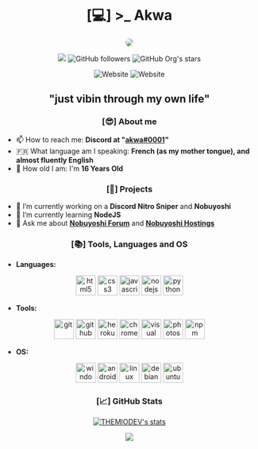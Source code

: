 <h1 align="center">[💻] >_ Akwa</h1>

<p align="center"><a><img src="https://forum.nobuyoshi.red/members/avatars/2.gif" style="border-radius: 75%;"></a></p>

<p align="center">
<img src="https://komarev.com/ghpvc/?username=Akwaaa&color=blueviolet&style=flat-square">
<img alt="GitHub followers" src="https://img.shields.io/github/followers/Akwaaa?color=blueviolet&label=Akwaaa%27s%20GitHub%20Followers&logo=Github&style=flat-square">
<img alt="GitHub Org's stars" src="https://img.shields.io/github/stars/Akwaaa?color=blueviolet&label=Akwaaa%27s%20GitHub%20Stars&logo=github&style=flat-square">
</p>
<p align="center">
<img alt="Website" src="https://img.shields.io/website?label=Nobuyoshi%20Forum%20Website%20Status&logo=Statuspage&style=for-the-badge&url=https%3A%2F%2Fforum.nobuyoshi.red">
<img alt="Website" src="https://img.shields.io/website?label=Nobuyoshi%20Hostings%20Website%20Status&logo=Statuspage&style=for-the-badge&url=https%3A%2F%2Fhost.nobuyoshi.red">
</p>

<h2 align="center">"just vibin through my own life"</h2>

<h3 align="center">[😎] About me </h3>

- 📫 How to reach me: **Discord at "[akwa#0001](https://discord.com/users/354236474050478080)"**
- :fr: What language am I speaking: **French (as my mother tongue), and almost fluently English**
- 🎂 How old I am: I'm **16 Years Old**

<h3 align="center">[📅] Projects</h3>

- 🔭 I’m currently working on a **Discord Nitro Sniper** and **Nobuyoshi**
- 🌱 I’m currently learning **NodeJS**
- 💬 Ask me about **[Nobuyoshi Forum](https://nobuyoshi.red)** and **[Nobuyoshi Hostings](https://host.nobuyoshi.red)**

<h3 align="center">[📚] Tools, Languages and OS</h3>

- __Languages:__
<p align="center">
<img src="https://devicon.dev/devicon.git/icons/html5/html5-original.svg" alt="html5" width="40" height="40"/> 
<img src="https://devicon.dev/devicon.git/icons/css3/css3-original.svg" alt="css3" width="40" height="40"/>
<img src="https://devicon.dev/devicon.git/icons/javascript/javascript-original.svg" alt="javascript" width="40" height="40"/>
<img src="https://devicon.dev/devicon.git/icons/nodejs/nodejs-original.svg" alt="nodejs" width="40" height="40"/>
<img src="https://devicon.dev/devicon.git/icons/python/python-original.svg" alt="python" width="40" height="40"/>
</p>

- __Tools:__
<p align="center">
<img src="https://devicon.dev/devicon.git/icons/git/git-original.svg" alt="git" width="40" height="40"/>
<img src="https://devicon.dev/devicon.git/icons/github/github-original.svg" alt="github" width="40" height="40"/>
<img src="https://devicon.dev/devicon.git/icons/heroku/heroku-plain.svg" alt="heroku" width="40" height="40"/>
<img src="https://devicon.dev/devicon.git/icons/chrome/chrome-original.svg" alt="chrome" width="40" height="40"/>
<img src="https://devicon.dev/devicon.git/icons/visualstudio/visualstudio-plain.svg" alt="visual studio" width="40" height="40"/>
<img src="https://devicon.dev/devicon.git/icons/photoshop/photoshop-plain.svg" alt="photoshop" width="40" height="40"/>
<img src="https://devicon.dev/devicon.git/icons/npm/npm-original-wordmark.svg" alt="npm" width="40" height="40"/>
</p>

- __OS:__
<p align="center">
<img src="https://devicon.dev/devicon.git/icons/windows8/windows8-original.svg" alt="windows" width="40" height="40"/>
<img src="https://devicon.dev/devicon.git/icons/android/android-plain.svg" alt="android" width="40" height="40"/>
<img src="https://devicon.dev/devicon.git/icons/linux/linux-original.svg" alt="linux" width="40" height="40"/>
<img src="https://devicon.dev/devicon.git/icons/debian/debian-original.svg" alt="debian" width="40" height="40"/>
<img src="https://devicon.dev/devicon.git/icons/ubuntu/ubuntu-plain.svg" alt="ubuntu" width="40" height="40"/>
</p>

<h3 align="center">[📈] GitHub Stats </h3>

<p align="center"><a href="https://github.com/THEMIODEV">
<img align="center" src="https://github-readme-stats.vercel.app/api?username=THEMIODEV&show_icons=true&include_all_commits=true&show_icons=true&title_color=fff&icon_color=79ff97&text_color=9f9f9f&bg_color=151515" alt="THEMIODEV's stats" />
</a></p>
<p align="center"><a align="center" href="https://github.com/THEMIODEV?tab=repositories">
  <img align="center" src="https://github-readme-stats.vercel.app/api/top-langs/?username=THEMIODEV&layout=compact&show_icons=true&title_color=fff&icon_color=79ff97&text_color=9f9f9f&bg_color=151515"/></p>
